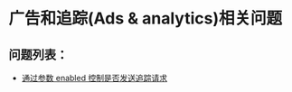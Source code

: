 # 广告和追踪\(Ads & analytics\)相关问题

## 问题列表：

* [通过参数 enabled 控制是否发送追踪请求](amp-analytics-trigger-enable.md)
<!-- * [如何开启AMP Linker并验证](amp-analytics-gtag-gtm.md) -->
